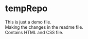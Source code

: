 # tempRepo
This is just a demo file.
<br>
Making the changes in the readme file.
<br>
Contains HTML and CSS file.